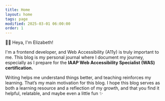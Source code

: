 ```yaml
---
title: Home
layout: home
tags: page
modified: 2025-03-01 06:00:00
order: 1
---
```


<div class="my-10 text-xl/8">
	<p class="my-2 text-2xl">
		👋🏾 Heya, I'm Elizabeth!
	</p>
	<p class="my-8">
		I'm a frontend developer, and Web Accessibility (A11y) is truly important to me. This blog is my personal journal
		where I document my journey, especially as I prepare for the <strong>IAAP Web Accessibility Specialist (WAS)
			certification.</strong>
	</p>
	<p class="my-8">
		Writing helps me understand things better, and teaching reinforces my learning. That’s my main motivation for this
		blog. I hope this blog serves as both a learning resource and a reflection of my growth, and that you find it
		helpful, relatable, and maybe even a little fun ✨
	</p>
</div>
